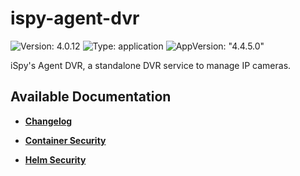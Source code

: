 # ispy-agent-dvr

![Version: 4.0.12](https://img.shields.io/badge/Version-4.0.12-informational?style=flat-square) ![Type: application](https://img.shields.io/badge/Type-application-informational?style=flat-square) ![AppVersion: "4.4.5.0"](https://img.shields.io/badge/AppVersion-"4.4.5.0"-informational?style=flat-square)

iSpy's Agent DVR, a standalone DVR service to manage IP cameras.

## Available Documentation

- [**Changelog**](CHANGELOG)

- [**Container Security**](container-security)

- [**Helm Security**](helm-security)


